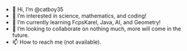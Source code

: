- 👋 Hi, I’m @catboy35
- 👀 I’m interested in science, mathematics, and coding!
- 🌱 I’m currently learning FcpsKarel, Java, AI, and Geometry!
- 💞️ I’m looking to collaborate on nothing much, more will come in the future.
- 📫 How to reach me (not available).

<!---
catboy35/catboy35 is a ✨ special ✨ repository because its `README.md` (this file) appears on your GitHub profile.
You can click the Preview link to take a look at your changes.
--->
